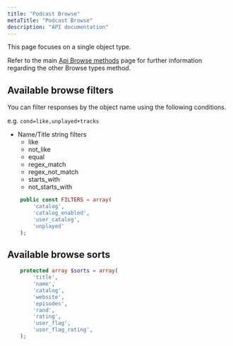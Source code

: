 ```yaml
---
title: "Podcast Browse"
metaTitle: "Podcast Browse"
description: "API documentation"
---
```


This page focuses on a single object type.

Refer to the main [Api Browse methods](https://ampache.org/api/api-browse) page for further information regarding the other Browse types method.

## Available browse filters

You can filter responses by the object name using the following conditions.

e.g. `cond=like,unplayed+tracks`

* Name/Title string filters
  * like
  * not_like
  * equal
  * regex_match
  * regex_not_match
  * starts_with
  * not_starts_with

```PHP
    public const FILTERS = array(
        'catalog',
        'catalog_enabled',
        'user_catalog',
        'unplayed'
    );
```

## Available browse sorts

```PHP
    protected array $sorts = array(
        'title',
        'name',
        'catalog',
        'website',
        'episodes',
        'rand',
        'rating',
        'user_flag',
        'user_flag_rating',
    );
```
